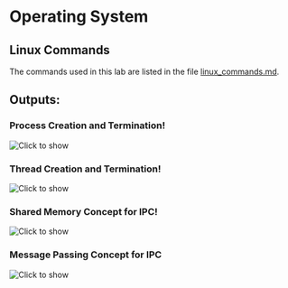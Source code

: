 # Operating System

## Linux Commands

The commands used in this lab are listed in the file [linux_commands.md](linux_commands.md).

## Outputs:

### Process Creation and Termination!
![Click to show](https://user-images.githubusercontent.com/54809836/234344907-62311957-01cd-4f15-937f-74a635a252dc.png)

### Thread Creation and Termination!
![Click to show](https://user-images.githubusercontent.com/54809836/234344977-fce59f99-67c8-4f92-93da-479316e24e22.png)

### Shared Memory Concept for IPC!
![Click to show](https://user-images.githubusercontent.com/54809836/234344698-b205efd9-b343-4744-a958-320608720ba4.png)

### Message Passing Concept for IPC
![Click to show](https://user-images.githubusercontent.com/54809836/234344782-403b4aca-bf1d-4da2-bcb1-7747230f6da3.png)
